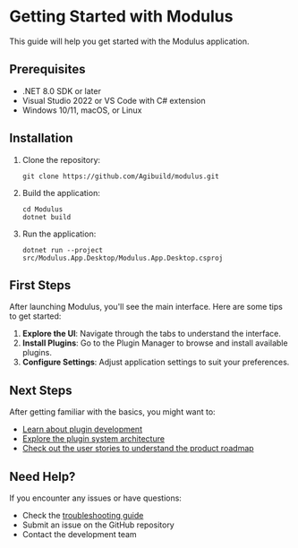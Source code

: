 # Getting Started with Modulus

This guide will help you get started with the Modulus application.

## Prerequisites

- .NET 8.0 SDK or later
- Visual Studio 2022 or VS Code with C# extension
- Windows 10/11, macOS, or Linux

## Installation

1. Clone the repository:
   ```
   git clone https://github.com/Agibuild/modulus.git
   ```

2. Build the application:
   ```
   cd Modulus
   dotnet build
   ```

3. Run the application:
   ```
   dotnet run --project src/Modulus.App.Desktop/Modulus.App.Desktop.csproj
   ```

## First Steps

After launching Modulus, you'll see the main interface. Here are some tips to get started:

1. **Explore the UI**: Navigate through the tabs to understand the interface.
2. **Install Plugins**: Go to the Plugin Manager to browse and install available plugins.
3. **Configure Settings**: Adjust application settings to suit your preferences.

## Next Steps

After getting familiar with the basics, you might want to:

- [Learn about plugin development](../developer-guide/plugin-system/plugin-development-guide.md)
- [Explore the plugin system architecture](../developer-guide/architecture/system-architecture.md)
- [Check out the user stories to understand the product roadmap](../stories/story-001.md)

## Need Help?

If you encounter any issues or have questions:

- Check the [troubleshooting guide](./troubleshooting.md)
- Submit an issue on the GitHub repository
- Contact the development team
